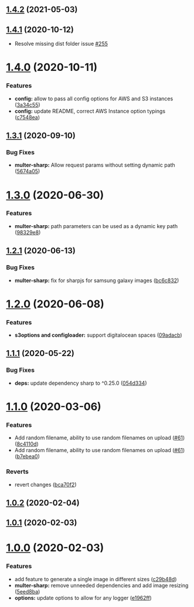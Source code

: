 ## [1.4.2](https://github.com/jeffminsungkim/nestjs-multer-extended/compare/1.4.1...1.4.2) (2021-05-03)



<a name="1.4.1"></a>

## [1.4.1](https://github.com/jeffminsungkim/nestjs-multer-extended/compare/1.3.1...1.4.1) (2020-10-12)

- Resolve missing dist folder issue [#255](https://github.com/jeffminsungkim/nestjs-multer-extended/issues/255)


# [1.4.0](https://github.com/jeffminsungkim/nestjs-multer-extended/compare/1.3.1...1.4.0) (2020-10-11)

### Features

- **config:** allow to pass all config options for AWS and S3 instances
  ([3a34c55](https://github.com/jeffminsungkim/nestjs-multer-extended/commit/3a34c55e1440117df8d423608fa0794a7cd03570))
- **config:** update README, correct AWS Instance option typings
  ([c7548ea](https://github.com/jeffminsungkim/nestjs-multer-extended/commit/c7548ea1f865012e4a2b08a6e8339c95979f3ff7))

<a name="1.3.1"></a>

## [1.3.1](https://github.com/jeffminsungkim/nestjs-multer-extended/compare/1.3.0...1.3.1) (2020-09-10)

### Bug Fixes

- **multer-sharp:** Allow request params without setting dynamic path
  ([5674a05](https://github.com/jeffminsungkim/nestjs-multer-extended/commit/5674a05))

<a name="1.3.0"></a>

# [1.3.0](https://github.com/jeffminsungkim/nestjs-multer-extended/compare/1.2.1...1.3.0) (2020-06-30)

### Features

- **multer-sharp:** path parameters can be used as a dynamic key path
  ([98329e8](https://github.com/jeffminsungkim/nestjs-multer-extended/commit/98329e8))

<a name="1.2.1"></a>

## [1.2.1](https://github.com/jeffminsungkim/nestjs-multer-extended/compare/1.2.0...1.2.1) (2020-06-13)

### Bug Fixes

- **multer-sharp:** fix for sharpjs for samsung galaxy images
  ([bc6c832](https://github.com/jeffminsungkim/nestjs-multer-extended/commit/bc6c832))

<a name="1.2.0"></a>

# [1.2.0](https://github.com/jeffminsungkim/nestjs-multer-extended/compare/1.1.1...1.2.0) (2020-06-08)

### Features

- **s3options and configloader:** support digitalocean spaces
  ([09adacb](https://github.com/jeffminsungkim/nestjs-multer-extended/commit/09adacb))

<a name="1.1.1"></a>

## [1.1.1](https://github.com/jeffminsungkim/nestjs-multer-extended/compare/1.1.0...1.1.1) (2020-05-22)

### Bug Fixes

- **deps:** update dependency sharp to ^0.25.0
  ([054d334](https://github.com/jeffminsungkim/nestjs-multer-extended/commit/054d334))

<a name="1.1.0"></a>

# [1.1.0](https://github.com/jeffminsungkim/nestjs-multer-extended/compare/v1.0.2...v1.1.0) (2020-03-06)

### Features

- Add random filename, ability to use random filenames on upload
  ([#61](https://github.com/jeffminsungkim/nestjs-multer-extended/issues/61))
  ([8c4110d](https://github.com/jeffminsungkim/nestjs-multer-extended/commit/8c4110d))
- Add random filename, ability to use random filenames on upload
  ([#61](https://github.com/jeffminsungkim/nestjs-multer-extended/issues/61))
  ([b7ebea0](https://github.com/jeffminsungkim/nestjs-multer-extended/commit/b7ebea0))

### Reverts

- revert changes
  ([bca70f2](https://github.com/jeffminsungkim/nestjs-multer-extended/commit/bca70f2))

<a name="1.0.2"></a>

## [1.0.2](https://github.com/jeffminsungkim/nestjs-multer-extended/compare/v1.0.1...v1.0.2) (2020-02-04)

<a name="1.0.1"></a>

## [1.0.1](https://github.com/jeffminsungkim/nestjs-multer-extended/compare/v1.0.0...v1.0.1) (2020-02-03)

<a name="1.0.0"></a>

# [1.0.0](https://github.com/jeffminsungkim/nestjs-multer-extended/compare/e1962ff...v1.0.0) (2020-02-03)

### Features

- add feature to generate a single image in different sizes
  ([c29b48d](https://github.com/jeffminsungkim/nestjs-multer-extended/commit/c29b48d))
- **multer-sharp:** remove unneeded dependencies and add image resizing
  ([5eed8ba](https://github.com/jeffminsungkim/nestjs-multer-extended/commit/5eed8ba))
- **options:** update options to allow for any logger
  ([e1962ff](https://github.com/jeffminsungkim/nestjs-multer-extended/commit/e1962ff))
